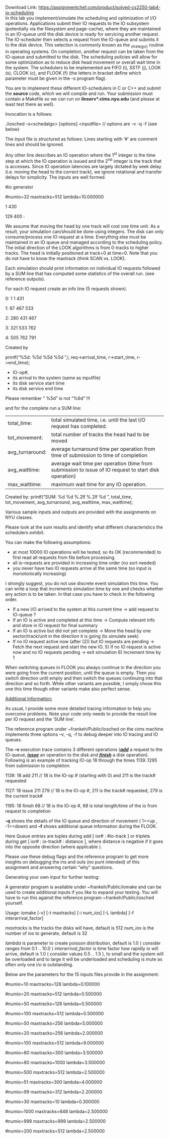 Download Link: https://assignmentchef.com/product/solved-cs2250-lab4-io-scheduling
<br>
In this lab you implement/simulate the scheduling and optimization of I/O operations. Applications submit their IO requests to the IO subsystem (potentially via the filesystem and page-cache), where they are maintained in an IO-queue until the disk device is ready for servicing another request. The IO-scheduler then selects a request from the IO-queue and submits it to the disk device. This selection is commonly known as the <sub>strategy()</sub> routine in operating systems. On completion, another request can be taken from the IO-queue and submitted to the disk. The scheduling policies will allow for some optimization as to reduce disk head movement or overall wait time in the system. The schedulers to be implemented are FIFO (i), SSTF (j), LOOK (s), CLOOK (c), and FLOOK (f) (the letters in bracket define which parameter must be given in the –s program flag).




You are to implement these different IO-schedulers in C or C++ and submit the <strong>source </strong>code, which we will compile and run. Your submission must contain a Makefile so we can run on <strong>linserv*.cims.nyu.edu</strong> (and please at least test there as well).







Invocation is a follows:

./iosched –s&lt;schedalgo&gt;  [options] &lt;inputfile&gt;   // options are -v -q -f (see below)




The input file is structured as follows: Lines starting with ‘#’ are comment lines and should be ignored.

Any other line describes an IO operation where the 1<sup>st</sup>  integer is the time step at which the IO operation is issued and the 2<sup>nd</sup> integer is the track that is accesses. Since IO operation latencies are largely dictated by seek delay (i.e. moving the head to the correct track), we ignore rotational and transfer delays for simplicity. The inputs are well formed.




#io generator

#numio=32 maxtracks=512 lambda=10.000000

1 430

129 400 :




We assume that moving the head by one track will cost one time unit. As a result, your simulation can/should be done using integers. The disk can only consume/process one IO request at a time. Everything else must be maintained in an IO queue and managed according to the scheduling policy. The initial direction of the LOOK algorithms is from 0-tracks to higher tracks. The head is initially positioned at track=0 at time=0. Note that you do not have to know the maxtrack (think SCAN vs. LOOK).




Each simulation should print information on individual IO requests followed by a SUM line that has computed some statistics of the overall run. (see reference outputs).




For each IO request create an info line (5 requests shown).

0:     1     1   431

1:    87   467   533

2:   280   431   467

3:   321   533   762

4:   505   762   791




Created by

printf(“%5d: %5d %5d %5d
”,i, req-&gt;arrival_time, r-&gt;start_time, r-&gt;end_time);

<ul>

 <li>IO-op#,</li>

 <li>its arrival to the system (same as inputfile)</li>

 <li>its disk service start time</li>

 <li>its disk service end time</li>

</ul>




Please remember “ %5d” is not “%6d” !!!




and for the complete run a SUM line:




<table width="645">

 <tbody>

  <tr>

   <td width="108">total_time:</td>

   <td width="537">total simulated time, i.e. until the last I/O request has completed.</td>

  </tr>

  <tr>

   <td width="108">tot_movement:</td>

   <td width="537">total number of tracks the head had to be moved</td>

  </tr>

  <tr>

   <td width="108">avg_turnaround:</td>

   <td width="537">average turnaround time per operation from time of submission to time of completion</td>

  </tr>

  <tr>

   <td width="108">avg_waittime:</td>

   <td width="537">average wait time per operation (time from submission to issue of IO request to start disk operation)</td>

  </tr>

  <tr>

   <td width="108">max_waittime:</td>

   <td width="537">maximum wait time for any IO operation.</td>

  </tr>

 </tbody>

</table>




Created by:     printf(“SUM: %d %d %.2lf %.2lf %d
”,                  total_time, tot_movement, avg_turnaround, avg_waittime, max_waittime);




Various sample inputs and outputs are provided with the assignments on NYU classes.

Please look at the sum results and identify what different characteristics the schedulers exhibit.




You can make the following assumptions:

<ul>

 <li>at most 10000 IO operations will be tested, so its OK (recommended) to first read all requests from file before processing.</li>

 <li>all io-requests are provided in increasing time order (no sort needed)</li>

 <li>you never have two IO requests arrive at the same time (so input is monotonically increasing)</li>

</ul>




I strongly suggest, you do not use discrete event simulation this time. You can write a loop that increments simulation time by one and checks whether any action is to be taken. In that case you have to check in the following order.

<ul>

 <li>If a new I/O arrived to the system at this current time → add request to IO-queue ?</li>

 <li>If an IO is active and completed at this time → Compute relevant info and store in IO request for final summary</li>

 <li>If an IO is active but did not yet complete → Move the head by one sector/track/unit in the direction it is going (to simulate seek)</li>

 <li>If no IO request active now (after (2)) but IO requests are pending → Fetch the next request and start the new IO. 5) If no IO request is active now and no IO requests pending → exit simulation 6) Increment time by 1</li>

</ul>




When switching queues in FLOOK you always continue in the direction you were going from the current position, until the queue is empty. Then you switch direction until empty and then switch the queues continuing into that direction and so forth. While other variants are possible, I simply chose this one this time though other variants make also perfect sense.




<u>Additional Information:</u>




As usual, I provide some more detailed tracing information to help you overcome problems. Note your code only needs to provide the result line per IO request and the ‘SUM line’.




The reference program under ~frankeh/Public/iosched on the cims machine implements three options –v, -q, -f to debug deeper into IO tracing and IO queues.




The <strong>–v </strong>execution trace contains 3 different operations (<strong><em><u>add</u></em></strong> a request to the IO-queue, <strong><em><u>issue</u></em></strong> an operation to the disk and <strong><em><u>finish</u></em></strong> a disk operation). Following is an example of tracking IO-op 18 through the times 1139..1295 from submission to completion.




1139:    18 add 211                  //  18 is the IO-op # (starting with 0) and 211 is the track# requested

1127:    18 issue 211 279         //  18 is the IO-op #, 211 is the track# requested, 279 is the current track#

1195:    18 finish 68                 //  18 is the IO-op #, 68 is total length/time of the io from request to completion




<strong>-q</strong> shows the details of the IO queue and direction of movement ( 1==up , -1==down) and  <strong>–f</strong> shows additional queue information during the FLOOK.




Here Queue entries are tuples during add [ ior# : #io-track ] or triplets during get [ ior# : io-track# : distance ],  where distance is negative if it goes into the opposite direction (where applicable ).




Please use these debug flags and the reference program to get more insights on debugging the ins and outs (no punt intended) of this assignment and answering certain “why” questions.

Generating your own input for further testing:




A generator program is available under ~frankeh/Public/iomake and can be used to create additional inputs if you like to expand your testing. You will have to run this against the reference program ~frankeh/Public/iosched yourself.




Usage: iomake [-v] [-t maxtracks] [-i num_ios] [-L lambda] [-f interarrival_factor]




<em>maxtracks</em> is the tracks the disks will have, default is 512 <em>num_ios</em>  is the number of ios to generate, default is 32

<em>lambda</em> is parameter to create poisson distribution, default is 1.0   ( consider ranges from 0.1 .. 10.0 ) <em>interarrival_factor</em> is time factor how rapidly io will arrive, default is 1.0 ( consider values 0.5 .. 1.5 ), to small and the system will be overloaded and to large it will be underloaded and scheduling is mute as often only one i/o is outstanding.




Below are the parameters for the 15 inputs files provide in the assignment:




#numio=10   maxtracks=128  lambda=0.100000

#numio=20   maxtracks=512  lambda=0.500000

#numio=50   maxtracks=128  lambda=0.500000

#numio=100  maxtracks=512  lambda=0.500000

#numio=50   maxtracks=256  lambda=5.000000

#numio=20   maxtracks=256  lambda=2.000000

#numio=100  maxtracks=512  lambda=9.000000

#numio=80   maxtracks=300  lambda=3.500000

#numio=80   maxtracks=1000 lambda=3.500000

#numio=500  maxtracks=512  lambda=2.500000

#numio=51   maxtracks=300  lambda=4.000000

#numio=99   maxtracks=312  lambda=2.200000

#numio=30   maxtracks=10   lambda=0.300000

#numio=1000 maxtracks=648  lambda=2.500000

#numio=999  maxtracks=999  lambda=2.500000

#numio=200  maxtracks=512  lambda=2.500000


